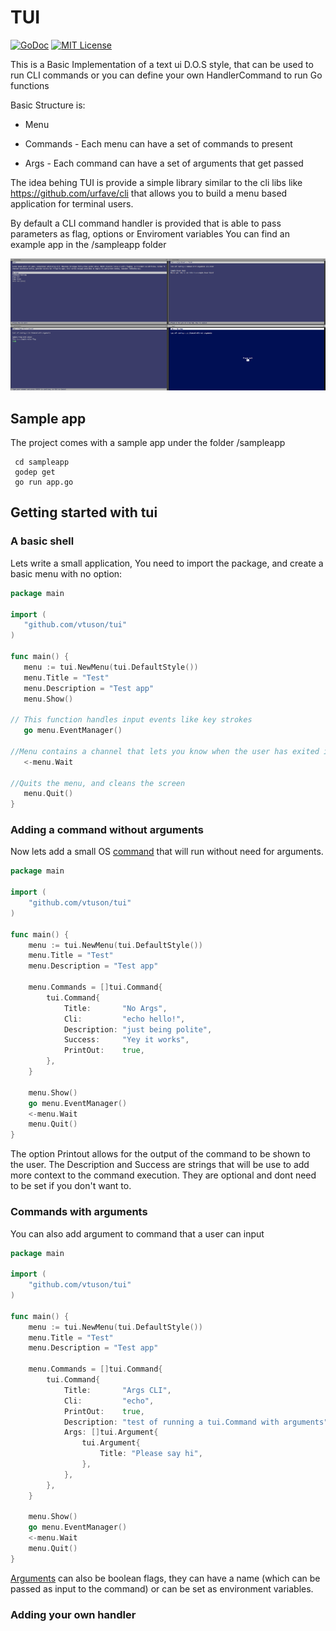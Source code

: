 # TUI
[![GoDoc](https://img.shields.io/badge/godoc-reference-blue.svg)](https://godoc.org/github.com/vtuson/tui)
[![MIT License](https://img.shields.io/badge/license-MIT-blue.svg)](https://github.com/vtuson/tui/blob/master/LICENSE)

This is a Basic Implementation of a text ui D.O.S style, that can be used to run CLI commands or you can define your own HandlerCommand to run Go functions

Basic Structure is:

- Menu

- Commands - Each menu can have a set of commands to present

- Args - Each command can have a set of arguments that get passed
 
The idea behing TUI is provide a simple library similar to the cli libs like https://github.com/urfave/cli that allows you to build a menu based application for terminal users. 
 
By default a CLI command handler is provided that is able to pass parameters as flag, options or Enviroment variables
You can find an example app in the /sampleapp folder
 
 ![screenshot](./sampleapp/screenshot.png)
 
 ## Sample app
 The project comes with a sample app under the folder /sampleapp
 
 ```
  cd sampleapp
  godep get
  go run app.go
 ```
  
## Getting started with tui

### A basic shell
Lets write a small application, You need to import the package, and create a basic menu with no option:

 ``` go
package main

import (
	"github.com/vtuson/tui"
)

func main() {
	menu := tui.NewMenu(tui.DefaultStyle())
	menu.Title = "Test"
	menu.Description = "Test app"
	menu.Show()
 
 // This function handles input events like key strokes
	go menu.EventManager()
 
 //Menu contains a channel that lets you know when the user has exited it
	<-menu.Wait
 
 //Quits the menu, and cleans the screen
	menu.Quit()
}
```
### Adding a command without arguments
Now lets add a small OS [command](https://godoc.org/github.com/vtuson/tui#Command) that will run without need for arguments. 

``` go
package main

import (
	"github.com/vtuson/tui"
)

func main() {
	menu := tui.NewMenu(tui.DefaultStyle())
	menu.Title = "Test"
	menu.Description = "Test app"

	menu.Commands = []tui.Command{
		tui.Command{
			Title:       "No Args",
			Cli:         "echo hello!",
			Description: "just being polite",
			Success:     "Yey it works",
			PrintOut:    true,
		},
	}

	menu.Show()
	go menu.EventManager()
	<-menu.Wait
	menu.Quit()
}
```

The option Printout allows for the output of the command to be shown to the user. The Description and Success are strings that will be use to add more context to the command execution. They are optional and dont need to be set if you don't want to.

### Commands with arguments
You can also add argument to command that a user can input

``` go
package main

import (
	"github.com/vtuson/tui"
)

func main() {
	menu := tui.NewMenu(tui.DefaultStyle())
	menu.Title = "Test"
	menu.Description = "Test app"

	menu.Commands = []tui.Command{
		tui.Command{
			Title:       "Args CLI",
			Cli:         "echo",
			PrintOut:    true,
			Description: "test of running a tui.Command with arguments",
			Args: []tui.Argument{
				tui.Argument{
					Title: "Please say hi",
				},
			},
		},
	}

	menu.Show()
	go menu.EventManager()
	<-menu.Wait
	menu.Quit()
}
```
[Arguments](https://godoc.org/github.com/vtuson/tui#Argument) can also be boolean flags, they can have a name (which can be passed as input to the command) or can be set as environment variables.

### Adding your own handler

